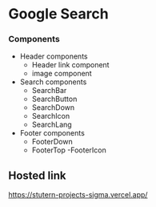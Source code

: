 # Google Search

### Components

- Header components
  - Header link component
  - image component
- Search components
  - SearchBar
  - SearchButton
  - SearchDown
  - SearchIcon
  - SearchLang
- Footer components
  - FooterDown
  - FooterTop
    -FooterIcon

## Hosted link

https://stutern-projects-sigma.vercel.app/
